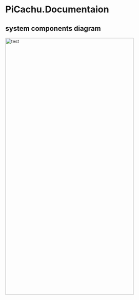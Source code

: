 # PiCachu.Documentaion
## system components diagram

<img alt="test" height="800" src="http://www.plantuml.com/plantuml/png/fLPDR-Cs4BtxLx163ZQGjT5cJoqCR1m9sG1Ea_e3RG411YLD93KKwP9KDZxqlvUYQ4aKcTh57XIOm_SUXs_8ORu8YRciIeBkFkz30YLGAKO_53GXLGeeb_8WVfxFEVusomgPLt4bW2UCIeMR9QoS7mYcDV-Ja2afuldTvq_FTMZtk9gNM4ZWAhI_KmnSKE2pWyAElZu4uNwp3TVXq_RFvt0o7OrkqzGilyNPPFnt1HMChz5LdDqnmlXYl0LCnjTNCUCfS1EB2KvUnzCX6TwJ7DFCvcy0ttC0gZH4ZW-mMBEAff0ksVkc7a-cZWw5YcEofo2_CVvggGMOlsu8bd3FyT7D8CKInrZO6Jn2MbIbPYr91HTkHaZ6yM0lgoBBPRVy1qAZrlN9xk4QZNSFIcIilsblxlQvdbH_kzaUzRUw41Ejl07-LYIW8mgcOn4rqOZgUCsNEI1n519Af4-NY2YIEGT0kgfg-C8u0fpag6Gfa8Z-EDDYMY6YFyt2aic2KJE-cJt5Vq4YzV2V9iihYJE15gWvA5R6GJpPt2ZGvaP3E_YYzN9geOEbmWHB1ssAwCBtzRpcw5yT4JdCeP4147o4T0sI7qz6cbX4TRHdfFcGjLbBr2hCi2PdYg6z5wtvZ_MmPxuUT-RhOT_yXNqz1WTk3IfN8KDp4nNDH29wYWrjGulkubfQUccXNH71wWz5UJIfjx5EovNgb5ptjPo_0ETKhSsAYiYk2itOAeF-XgV14FNlZZQilrFzeSgj42mfS5qqSTBgnyugTeAMbadVKREsTU5vsD52BKP1z5Ixs0LMTM0zjkWNRz3stPAqAl1_f4Th8Fj0TzYcao8DR2TqqBqE1gL1gmQakzRpqsPRJmdy1kYGCyaCQDU0WgL3TiHztRe48N1pwRJglaYDmDfk8busAOG4sbjrPv5CxlVXjjKt1WnWze5d58agIRJD0cYAF4d-4b5vF9XkfKHN-AWMx-iu-QgL3Soz6JwmDi5_ycq1rmjx8PiyQ5lJ3w5sLWRNFZDsTTMqELW3PmUhDUvog5ktLJPx-Ol9vgWvGAUZEgVJW_2tOUlYJFoOmNE7-bLO-pbESFe1-iEAUMNjalr7olwEYiuNvVllYgb08-JgkgVPd2oBuBy4nGlAG29C298uEvEJ0YXnhxOvvSEskHxYt5vjCaYQ_tWOHxXBqqu7zVDfBDgN87cHj5bryluL_LRvYLRcNLVKxyOBPwNQyuc_y_2zRnEwHauBTtOJqJT6gl8qDFV2kqWNiQx4y2LnY6rvpAlcVKPTf_mxLHfwNyQW31C2_DWyUW8LgOXeV4I2LJo19gg2jU3cwzFl-rLu7_uQJ5um4IgjBq3JgYJ_0W00" title="test" width="400"/>
